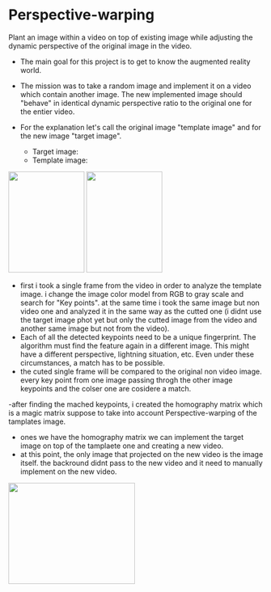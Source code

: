 # Perspective-warping

Plant an image within a video on top of existing image while adjusting the dynamic perspective of the original image in the video.

- The main goal for this project is to get to know the augmented reality world.

-  The mission was to take a random image and implement it on a video which contain another image. The new implemented image should "behave" in identical dynamic perspective ratio to the original one for the entier video.

- For the explanation let's call the original image "template image" and for the new image "target image".

  - Target image:
  - Template image:

<img src="https://user-images.githubusercontent.com/101269937/190626910-54b78195-f7c1-4209-8900-88848a1a0be0.jpg" width="150" height="200">


<img src="https://user-images.githubusercontent.com/101269937/190627203-ca49c9f2-938f-44c7-a6fe-edc4d18e231f.jpeg" width="150" height="200">






- first i took a single frame from the video in order to analyze the template image. i change the image color model from RGB to gray scale and search for "Key points". at the same time i took the same image but non video one and analyzed it in the same way as the cutted one (i didnt use the target image phot yet but only the cutted image from the video and another same image but not from the video).
- Each of all the detected keypoints need to be a unique fingerprint. The algorithm must find the feature again in a different image. This might have a different perspective, lightning situation, etc. Even under these circumstances, a match has to be possible.
- the cuted single frame will be compared to the original non video image. every key point from one image passing throgh the other image keypoints and the colser one are cosidere a match.


-after finding the mached keypoints, i created the homography matrix which is a magic matrix suppose to take into account Perspective-warping of the tamplates image. 

- ones we have the homography matrix we can implement the target image on top of the tamplaete one and creating a new video.
- at this point, the only image that projected on the new video is the image itself. the backround didnt pass to the new video and it need to manually implement on the new video.

<img src="https://user-images.githubusercontent.com/101269937/190387214-c057423b-1352-4f03-af55-8d9f55fd5d20.jpg" width="250" height="200">
